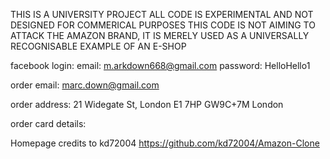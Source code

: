 THIS IS A UNIVERSITY PROJECT
ALL CODE IS EXPERIMENTAL AND NOT DESIGNED FOR COMMERICAL PURPOSES
THIS CODE IS NOT AIMING TO ATTACK THE AMAZON BRAND, IT IS MERELY USED AS A UNIVERSALLY RECOGNISABLE EXAMPLE OF AN E-SHOP

facebook login:
email: m.arkdown668@gmail.com
password: HelloHello1

order email:
marc.down@gmail.com

order address:
21 Widegate St, London E1 7HP
              GW9C+7M London 
              
order card details:

Homepage credits to kd72004 https://github.com/kd72004/Amazon-Clone
